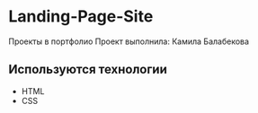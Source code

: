 # Landing-Page-Site
Проекты в портфолио Проект выполнила: Камила Балабекова

## Используются технологии
- HTML
- CSS
